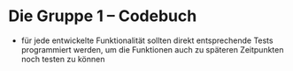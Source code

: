 # Die Gruppe 1 – Codebuch

- für jede entwickelte Funktionalität sollten direkt entsprechende Tests programmiert werden, um die Funktionen auch zu späteren Zeitpunkten noch testen zu können
 
